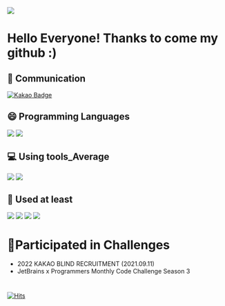 <img src="https://capsule-render.vercel.app/api?type=waving&color=timeAuto&height=300&section=header&text=Welcome&fontSize=90&animation=twinkling" />

# Hello Everyone! Thanks to come my github :)

## :speech_balloon: Communication
[![Kakao Badge](https://img.shields.io/badge/-asj0423@kakao.com-FFCD00?style=flat-square&logo=Kakao&logoColor=black&link=mailto:asj0423@kakao.com)](mailto:asj0423@kakao.com)

## 😄 Programming Languages

<img src="https://img.shields.io/badge/JavaScript-%23323330?style=flat-square&logo=JavaScript&logoColor=F7DF1E"/></a>
<img src="https://img.shields.io/badge/Python-3766AB?style=flat-square&logo=Python&logoColor=white"/></a>


## 💻 Using tools_Average

<img src="https://img.shields.io/badge/VisualStudioCode-007ACC?style=flat-square&logo=VisualStudioCode&logoColor=white"/></a>
<img src="https://img.shields.io/badge/Pycharm-000000?style=flat-square&logo=PyCharm&logoColor=white"/></a>


## 🤔 Used at least


<img src="https://img.shields.io/badge/Java-007396?style=flat-square&logo=java&logoColor=white"/></a>
<img src="https://img.shields.io/badge/c++-00599C?style=flat-square&logo=c%2B%2B&logoColor=white"/></a>
<img src="https://img.shields.io/badge/HTML5-E34F26?style=flat-square&logo=HTML5&logoColor=white"/></a>
<img src="https://img.shields.io/badge/CSS3-1572B6?style=flat-square&logo=CSS3&logoColor=white"/></a>


# :bookmark_tabs:Participated in Challenges
- 2022 KAKAO BLIND RECRUITMENT (2021.09.11)
- JetBrains x Programmers Monthly Code Challenge Season 3 


#
[![Hits](https://hits.seeyoufarm.com/api/count/incr/badge.svg?url=https%3A%2F%2Fgithub.com%2Fsejin423&count_bg=%2379C83D&title_bg=%23555555&icon=&icon_color=%23E7E7E7&title=visit&edge_flat=false)](https://hits.seeyoufarm.com)

<!--
나중에 쓸 것 들
# 뱃지 기본 레이아웃
<img src="https://img.shields.io/badge/뱃지레이블-배경색?style=뱃지모양&logo=로고&logoColor=로고색상"/></a>
# 자주 쓰는 언어 간단표시
[![Top Langs](https://github-readme-stats.vercel.app/api/top-langs/?username=sejin423&rayout=compact)](http://github.com/sejin423/giyhub-readme-stats)
# Profile views
![](https://komarev.com/ghpvc/?username=sejin423)
-->
<!--
**sejin423/sejin423** is a ✨ _special_ ✨ repository because its `README.md` (this file) appears on your GitHub profile.

Here are some ideas to get you started:

- 🔭 I’m currently working on ...
- 🌱 I’m currently learning ...
- 👯 I’m looking to collaborate on ...
- 🤔 I’m looking for help with ...
- 💬 Ask me about ...
- 📫 How to reach me: ...
- 😄 Pronouns: ...
- ⚡ Fun fact: ...
-->
